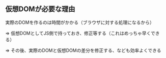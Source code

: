 ## 仮想DOMが必要な理由

実際のDOMを作るのは時間がかかる（ブラウザに対する処理になるから）

=> 仮想DOMとしてJS側で持っておき、修正等する（これはめっちゃ早くできる）

=> その後、実際のDOMと仮想DOMの差分を修正する、なども効率よくできる
